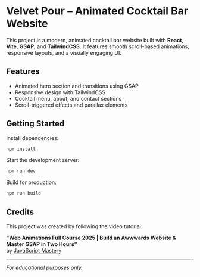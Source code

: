 # Velvet Pour – Animated Cocktail Bar Website

This project is a modern, animated cocktail bar website built with **React**, **Vite**, **GSAP**, and **TailwindCSS**. It features smooth scroll-based animations, responsive layouts, and a visually engaging UI.

## Features

- Animated hero section and transitions using GSAP
- Responsive design with TailwindCSS
- Cocktail menu, about, and contact sections
- Scroll-triggered effects and parallax elements

## Getting Started

Install dependencies:

```sh
npm install
```

Start the development server:

```sh
npm run dev
```

Build for production:

```sh
npm run build
```

## Credits

This project was created by following the video tutorial:

**"Web Animations Full Course 2025 | Build an Awwwards Website & Master GSAP in Two Hours"**  
by [JavaScript Mastery](https://www.youtube.com/watch?v=AW1yfBKRMKc)

---
*For educational purposes only.*
